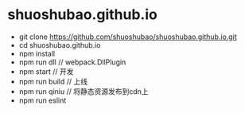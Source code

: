 # shuoshubao.github.io

* git clone https://github.com/shuoshubao/shuoshubao.github.io.git
* cd shuoshubao.github.io
* npm install
* npm run dll // webpack.DllPlugin
* npm start // 开发
* npm run build // 上线
* npm run qiniu // 将静态资源发布到cdn上
* npm run eslint
